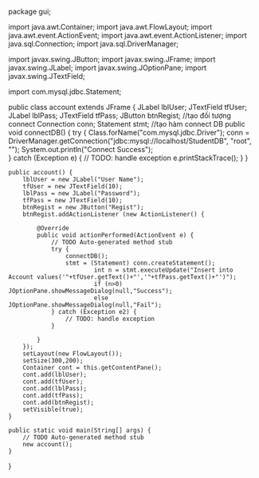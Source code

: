 package gui;

import java.awt.Container;
import java.awt.FlowLayout;
import java.awt.event.ActionEvent;
import java.awt.event.ActionListener;
import java.sql.Connection;
import java.sql.DriverManager;

import javax.swing.JButton;
import javax.swing.JFrame;
import javax.swing.JLabel;
import javax.swing.JOptionPane;
import javax.swing.JTextField;

import com.mysql.jdbc.Statement;

public class account extends JFrame {
	JLabel lblUser;
	JTextField tfUser;
	JLabel lblPass;
	JTextField tfPass;
	JButton btnRegist;
	//tạo đối tượng connect
	Connection conn;
	Statement stmt;
	//tạo hàm connect DB
	public void connectDB() {
		try {
			Class.forName("com.mysql.jdbc.Driver");
			conn = DriverManager.getConnection("jdbc:mysql://localhost/StudentDB", "root", "");
			System.out.println("Connect Success");		
		} catch (Exception e) {
			// TODO: handle exception
			e.printStackTrace();
		}
	}

	public account() {
		lblUser = new JLabel("User Name");
		tfUser = new JTextField(10);
		lblPass = new JLabel("Password");
		tfPass = new JTextField(10);
		btnRegist = new JButton("Regist");
		btnRegist.addActionListener (new ActionListener() {
			
			@Override
			public void actionPerformed(ActionEvent e) {
				// TODO Auto-generated method stub
				try {
					connectDB();
					stmt = (Statement) conn.createStatement();
							int n = stmt.executeUpdate("Insert into Account values('"+tfUser.getText()+"','"+tfPass.getText()+"')");
							if (n>0) JOptionPane.showMessageDialog(null,"Success");
							else JOptionPane.showMessageDialog(null,"Fail");
				} catch (Exception e2) {
					// TODO: handle exception
				}
				
			}
		});
		setLayout(new FlowLayout());
		setSize(300,200);
		Container cont = this.getContentPane();
		cont.add(lblUser);
		cont.add(tfUser);
		cont.add(lblPass);
		cont.add(tfPass);
		cont.add(btnRegist);
		setVisible(true);
	}

	public static void main(String[] args) {
		// TODO Auto-generated method stub
		new account();
	}

}
